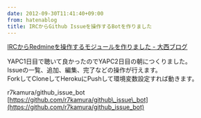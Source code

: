 ```yaml
---
date: 2012-09-30T11:41:40+09:00
from: hatenablog
title: IRCからGithub Issueを操作するBotを作りました
---
```

[IRCからRedmineを操作するモジュールを作りました - 大西ブログ](http://onishi.hatenablog.com/entry/2012/09/28/165726)

YAPC1日目で聴いて良かったのでYAPC2日目の朝につくりました。  
Issueの一覧、追加、編集、完了などの操作が行えます。  
ForkしてCloneしてHerokuにPushして環境変数設定すれば動きます。

r7kamura/github\_issue\_bot  
[https://github.com/r7kamura/github\_issue\_bot](https://github.com/r7kamura/github_issue_bot)

